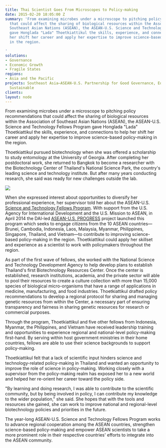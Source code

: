 ```yaml
---
title: Thai Scientist Goes From Microscopes to Policy-making
date: 2015-02-20 18:05:00 Z
summary: 'From examining microbes under a microscope to pitching policy recommendations
  that could affect the sharing of biological resources within the Association of
  Southeast Asian Nations (ASEAN), the ASEAN-U.S. Science and Technology Fellows Program
  gave Honglada "Lada" Thoetkiattikul the skills, experience, and connections to help
  her shift her career and apply her expertise to improve science-based policy-making
  in the region.

'
solutions:
- Governance
- Economic Growth
- Fragile States
regions:
- Asia and the Pacific
projects: Southeast Asia—ASEAN-U.S. Partnership for Good Governance, Equitable and
  Sustainable
clients: 
layout: node
---
```


From examining microbes under a microscope to pitching policy recommendations that could affect the sharing of biological resources within the Association of Southeast Asian Nations (ASEAN), the ASEAN-U.S. Science and Technology Fellows Program gave Honglada "Lada" Thoetkiattikul the skills, experience, and connections to help her shift her career and apply her expertise to improve science-based policy-making in the region.

Thoetkiattikul pursued biotechnology when she was offered a scholarship to study entomology at the University of Georgia. After completing her postdoctoral work, she returned to Bangkok to become a researcher with the Biotechnology Center of Thailand's National Science Park, the country's leading science and technology institute. But after many years conducting research, she said was ready for new challenges outside the lab.

![][1]

When she expressed interest about opportunities to diversify her professional experience, her supervisor told her about the ASEAN-U.S. [Science and Technology Fellows Program][2]. With support from the U.S. Agency for International Development and the U.S. Mission to ASEAN, in April 2014 the DAI-led [ASEAN-U.S. PROGRESS][3] project launched this program which seeks to engage citizens from the 10 ASEAN countries—Brunei, Cambodia, Indonesia, Laos, Malaysia, Myanmar, Philippines, Singapore, Thailand, and Vietnam—to contribute to improving science-based policy-making in the region. Thoetkiattikul could apply her skillset and experience as a scientist to work with policymakers throughout the region.

As part of the first wave of fellows, she worked with the National Science and Technology Development Agency to help develop plans to establish Thailand's first Biotechnology Resources Center. Once the center is established, research institutions, academia, and the private sector will able to pool their resources to create a culture collection with more than 15,000 species of biological micro-organisms that have a range of applications in medicine, manufacturing, and food industries. Thoetkiattikul drafted policy recommendations to develop a regional protocol for sharing and managing genetic resources from within the Center, a necessary part of ensuring transparency and fairness in sharing genetic resources for research or commercial purposes.

Through the program, Thoetkiattikul and five other fellows from Indonesia, Myanmar, the Philippines, and Vietnam have received leadership training and opportunities to experience regional and national-level policy-making first-hand. By serving within host government ministries in their home countries, fellows are able to use their science backgrounds to support policy-making.

Thoetkiattikul felt that a lack of scientific input hinders science and technology-related policy-making in Thailand and wanted an opportunity to improve the role of science in policy-making. Working closely with a supervisor from the policy-making realm has exposed her to a new world and helped her re-orient her career toward the policy side.

"By learning and doing research, I was able to contribute to the scientific community, but by being involved in policy, I can contribute my knowledge to the wider population," she said. She hopes that with the tools and resources she gained, she can work to improve national and regional-level biotechnology policies and priorities in the future.

The year-long ASEAN-U.S. Science and Technology Fellows Program works to advance regional cooperation among the ASEAN countries, strengthen science-based policy-making and empower ASEAN scientists to take a more prominent role in their respective countries' efforts to integrate into the ASEAN community.

[1]: /assets/images/news/Lada-S%26T-Story-Pic.jpg
[2]: http://www.usaid.gov/asia-regional/asean-us-science-and-technology-fellows-program
[3]: /our-work/projects/southeast-asia-asean-us-partnership-good-governance-equitable-and-sustainable
